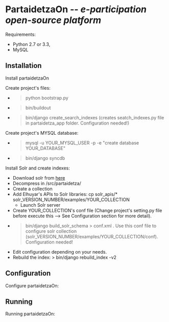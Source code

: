 PartaidetzaOn -- *e-participation open-source platform*
=========================================================

Requirements: 

- Python 2.7 or 3.3, 
- MySQL

Installation
------------

Install partaidetzaOn

Create project's files:

* > python bootstrap.py
* > bin/buildout
* > bin/django create_search_indexes (creates seatch_indexes.py file in partaidetza_app folder. Configuration needed!)

Create project's MYSQL database:

* > mysql -u YOUR_MYSQL_USER -p -e "create database YOUR_DATABASE"
* > bin/django syncdb
        
Install Solr and create indexes:

* Download solr from [here](http://lucene.apache.org/solr/downloads.html)
* Decompress in /src/partaidetza/
* Create a collection
* Add Elhuyar's APIs to Solr libraries:
cp solr_apis/* solr_VERSION_NUMBER/examples/YOUR_COLLECTION
    - Launch Solr server
* Create YOUR_COLLECTION's conf file (Change project's setting.py file before execute this --> See Configuration section for more detail).
* > bin/django build_solr_schema > conf.xml . Use this conf file to configure solr collection (solr_VERSION_NUMBER/examples/YOUR_COLLECTION/conf). Configuration needed!
* Edit configuration depending on your needs.     
* Rebuild the index: > bin/django rebuild_index -v2
        
        
Configuration
-------------

Configure partaidetzaOn:


Running
-------

Running partaidetzaOn:
    

